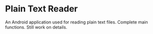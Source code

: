 Plain Text Reader
=================

An Android application used for reading plain text files.
Complete main functions. Still work on details.
